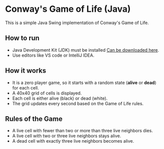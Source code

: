 # Conway's Game of Life (Java)

This is a simple Java Swing implementation of Conway's Game of Life.

## How to run

- Java Development Kit (JDK) must be installed [Can be downloaded here](https://www.oracle.com/java/technologies/downloads/).
- Use editors like VS code or IntelliJ IDEA.
  
## How it works

- It is a zero player game, so it starts with a random state (**alive** or **dead**) for each cell.
- A 40x40 grid of cells is displayed.
- Each cell is either alive (black) or dead (white).
- The grid updates every second based on the Game of Life rules.

## Rules of the Game

- A live cell with fewer than two or more than three live neighbors dies.
- A live cell with two or three live neighbors stays alive.
- A dead cell with exactly three live neighbors becomes alive.



